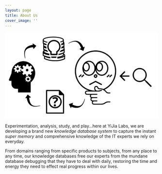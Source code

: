 ```yaml
---
layout: page
title: About Us
cover_image: ''
---
```

![](/images/about-us-imagefeature.png)

Experimentation, analysis, study, and play…here at YiJia Labs, we are developing a brand new _knowledge database system_ to capture the instant _super memory_ and comprehensive knowledge of the IT experts we rely on everyday.

From domains ranging from specific products to subjects, from any place to any time, our knowledge databases free our experts from the mundane database debugging that they have to deal with daily, restoring the time and energy they need to effect real progress within our lives.
